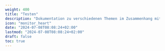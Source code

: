 ```yaml
---
weight: 400
title: "Testen"
description: "Dokumentation zu verschiedenen Themen im Zusammenhang mit dem Testen von Anwendungen."
icon: "monitor_heart"
date: "2024-07-08T08:08:24+02:00"
lastmod: "2024-07-08T08:08:24+02:00"
draft: false
toc: true
---
```

